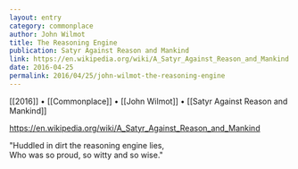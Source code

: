 ```yaml
---
layout: entry
category: commonplace
author: John Wilmot
title: The Reasoning Engine
publication: Satyr Against Reason and Mankind
link: https://en.wikipedia.org/wiki/A_Satyr_Against_Reason_and_Mankind
date: 2016-04-25
permalink: 2016/04/25/john-wilmot-the-reasoning-engine
---
```


[[2016]] • [[Commonplace]] • [[John Wilmot]] • [[Satyr Against Reason and Mankind]]

https://en.wikipedia.org/wiki/A_Satyr_Against_Reason_and_Mankind

"Huddled in dirt the reasoning engine lies,
<br>Who was so proud, so witty and so wise."
